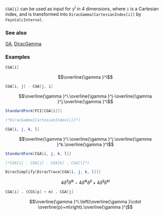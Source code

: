 `CGA[i]` can be used as input for $\gamma^i$ in 4 dimensions, where `i` is a Cartesian index, and is transformed into `DiracGamma[CartesianIndex[i]]` by `FeynCalcInternal`.

### See also

[GA](GA), [DiracGamma](DiracGamma).

### Examples

```mathematica
CGA[i]
```

$$\overline{\gamma }^i$$

```mathematica
CGA[i, j] - CGA[j, i]
```

$$\overline{\gamma }^i.\overline{\gamma }^j-\overline{\gamma }^j.\overline{\gamma }^i$$

```mathematica
StandardForm[FCI[CGA[i]]]

(*DiracGamma[CartesianIndex[i]]*)
```

```mathematica
CGA[i, j, k, l]
```

$$\overline{\gamma }^i.\overline{\gamma }^j.\overline{\gamma }^k.\overline{\gamma }^l$$

```mathematica
StandardForm[CGA[i, j, k, l]]

(*CGA[i] . CGA[j] . CGA[k] . CGA[l]*)
```

```mathematica
DiracSimplify[DiracTrace[CGA[i, j, k, l]]]
```

$$4 \bar{\delta }^{il} \bar{\delta }^{jk}-4 \bar{\delta }^{ik} \bar{\delta }^{jl}+4 \bar{\delta }^{ij} \bar{\delta }^{kl}$$

```mathematica
CGA[i] . (CGS[p] + m) . CGA[j]
```

$$\overline{\gamma }^i.\left(\overline{\gamma }\cdot \overline{p}+m\right).\overline{\gamma }^j$$